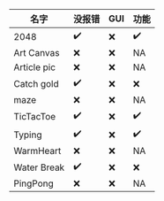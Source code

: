 | 名字 | 没报错    |GUI  |   功能   |
|------|------|------|------|
|   2048   |  :heavy_check_mark:    |    :x:  |   :heavy_check_mark:   | 
|  Art Canvas   |  :x:    |      :x:  |   NA   |  
|   Article pic  | :x:    |      :x:  |   NA   |  
|   Catch gold  | :heavy_check_mark:    |      :x:    |      :x:  |  
|   maze | :x:    |      :x:  |   NA   |  
|   TicTacToe  | :heavy_check_mark:    |      :x:  |   :heavy_check_mark:   |  
|   Typing  | :heavy_check_mark:    |      :x:  |   :heavy_check_mark:   |  
|   WarmHeart  | :x:    |      :x:  |   NA   |  
|   Water Break  | :heavy_check_mark:    |      :x:  |   :x:   |  
|   PingPong  | :x:    |      :x:  |   NA   |   
